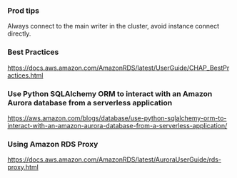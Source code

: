 ### Prod tips

Always connect to the main writer in the cluster, avoid instance connect directly.

### Best Practices

https://docs.aws.amazon.com/AmazonRDS/latest/UserGuide/CHAP_BestPractices.html



### Use Python SQLAlchemy ORM to interact with an Amazon Aurora database from a serverless application

https://aws.amazon.com/blogs/database/use-python-sqlalchemy-orm-to-interact-with-an-amazon-aurora-database-from-a-serverless-application/


### Using Amazon RDS Proxy
https://docs.aws.amazon.com/AmazonRDS/latest/AuroraUserGuide/rds-proxy.html
